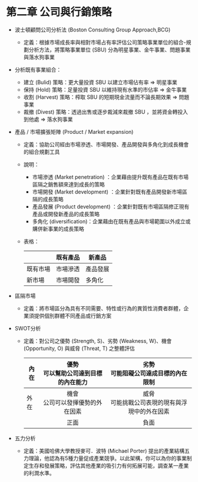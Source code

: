 # 第二章 公司與行銷策略

* 波士頓顧問公司分析法 (Boston Consulting Group Approach,BCG)
   * 定義：根據市場成長率與相對市場占有率評估公司策略事業單位的組合-規劃分析方法，將策略事業單位 (SBU) 分為明星事業、金牛事業、問題事業與落水狗事業

* 分析既有事業組合：
  * 建立 (Bulid) 策略：更大量投資 SBU 以建立市場佔有率 => 明星事業
  * 保持 (Hold) 策略：足量投資 SBU 以維持現有水準的市佔率 => 金牛事業
  * 收割 (Harvest) 策略：榨取 SBU 的短期現金流量而不論長期效果 => 問題事業
  * 裁撤 (Divest) 策略：透過出售或逐步裁減來裁撤 SBU ，並將資金轉投入到他處 => 落水狗事業

* 產品 / 市場擴張矩陣 (Product / Market expansion)
  * 定義：協助公司經由市場滲透、市場開發、產品開發與多角化到成長機會的組合規劃工具
  * 說明：
    * 市場滲透 (Market penetration) ：企業藉由提升既有產品在既有市場區隔之銷售額來達到成長的策略
    * 市場開發 (Market development) ：企業針對既有產品開發新市場區隔的成長策略
    * 產品發展 (Product development) ：企業針對既有市場區隔修正現有產品或開發新產品的成長策略
    * 多角化 (diversification)：企業藉由在既有產品與市場範圍以外成立或購併新事業的成長策略
  * 表格：

    ||既有產品|新產品|
    |---|---|---|
    |既有市場|市場滲透|產品發展|
    |新市場|市場開發|多角化|

* 區隔市場
  * 定義：將市場區分為具有不同需要、特性或行為的異質性消費者群體，企業須提供個別群體不同產品或行銷方案

* SWOT分析
  * 定義：對公司之優勢 (Strength, S)、劣勢 (Weakness, W)、機會 (Opportunity, O) 與威脅 (Threat, T) 之整體評估

    |內在|優勢<br>可以幫助公司達到目標的內在能力|劣勢<br>可能阻礙公司達成目標的內在限制|
    |---|:---:|:---:|
    |外在|機會<br>公司可以發揮優勢的外在因素|威脅<br>可能挑戰公司表現的現有與浮現中的外在因素|
    ||正面|負面|

* 五力分析
  * 定義：美國哈佛大學教授麥可．波特 (Michael Porter) 提出的產業結構五力理論，他認為有5種力量促成產業競爭。以此架構，你可以為你的事業制定生存和發展策略，評估其他產業的吸引力有何拓展可能，調查某一產業的利潤水準。
